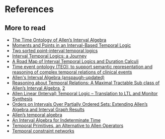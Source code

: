 # References

## More to read

- [The Time Ontology of Allen’s Interval Algebra][Grüninger]
- [Moments and Points in an Interval-Based Temporal Logic][allen-hayes]
- [Two sorted point-interval temporal logics][Balbiani]
- [Interval Temporal Logics: a Journey][Della Monica]
- [A Road Map of Interval Temporal Logics and Duration Calculi][goranko]
- [Time event ontology (TEO): to support semantic representation and reasoning of complex temporal relations of clinical
  events][Li]
- [Allen's Interval Algebra (anspaugh-updated)][anspaugh-updated]
- [Reasoning about Temporal Relations: A Maximal Tractable Sub class of Allen’s Interval Algebra][Nebel1], [2][Nebel2]
- [Allen Linear (Interval) Temporal Logic – Translation to LTL and Monitor Synthesis][Roşu]
- [Orders on Intervals Over Partially Ordered Sets: Extending Allen’s Algebra and Interval Graph Results][zapata]
- [Allen’s temporal algebra][zimmerman]
- [An Interval Algebra for Indeterminate Time][cowley]
- [Temporal Primitives, an Alternative to Allen Operators][Papadakis]
- [Temporal constraint networks][dechter]

[Grüninger]: https://drops.dagstuhl.de/opus/volltexte/2017/7927/pdf/LIPIcs-TIME-2017-16.pdf
[allen-hayes]:
  https://www.google.com/url?sa=t&rct=j&q=&esrc=s&source=web&cd=&ved=2ahUKEwiC5NPOiq_-AhVEMewKHRUYB0oQFnoECAYQAQ&url=https%3A%2F%2Furresearch.rochester.edu%2FfileDownloadForInstitutionalItem.action%3FitemId%3D6154%26itemFileId%3D9760&usg=AOvVaw1ImTKiq1j70JQuGr-h_hqM
[Balbiani]: https://hal.science/hal-03994844/document
[Della Monica]: https://www.researchgate.net/publication/265677382_Interval_Temporal_Logics_a_Journey
[goranko]: https://philarchive.org/archive/GORARM
[Li]: https://www.researchgate.net/figure/Allens-Interval-Algebra-and-Basic-Time-Relations-BTRs_fig3_342747797
[anspaugh-updated]: https://thomasalspaugh.org/pub/fnd/allen.html
[Nebel1]: https://www.dfki.de/fileadmin/user_upload/import/2523_RR-93-11.pdf
[Nebel2]: https://gki.informatik.uni-freiburg.de/papers/nebel-burckert-jacm95.pdf
[Roşu]: https://link.springer.com/chapter/10.1007/11817963_25
[zapata]: https://www.cs.utep.edu/vladik/2012/tr12-09.pdf
[zimmerman]: https://www.emse.fr/~zimmermann/Teaching/KRR/allen.html
[cowley]: https://cdn.aaai.org/AAAI/2000/AAAI00-072.pdf
[Papadakis]: https://ceur-ws.org/Vol-1656/paper6.pdf
[dechter]: https://ftp.cs.ucla.edu/pub/stat_ser/r113-L-reprint.pdf
